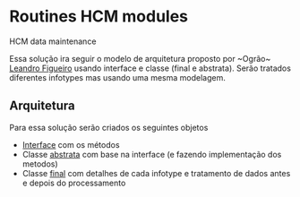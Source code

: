 # Routines HCM modules
HCM data maintenance

Essa solução ira seguir o modelo de arquitetura proposto por ~Ogrão~ [Leandro Figueiro](https://www.linkedin.com/in/leandro-figueiredo-09560113/) usando interface e classe (final e abstrata). Serão tratados diferentes infotypes mas usando uma mesma modelagem.

## Arquitetura ##

Para essa solução serão criados os seguintes objetos

- [Interface](https://github.com/edmilson-nascimento/hcm/blob/main/class/yif_hcm_elo_data_maintenance.abap) com os métodos
- Classe [abstrata](https://github.com/edmilson-nascimento/hcm/blob/main/class/ycl_hcm_elo_infotypes.abap) com base na interface (e fazendo implementação dos metodos)
- Classe [final](https://github.com/edmilson-nascimento/hcm/blob/main/class/ycl_hcm_elo_maintenance.abap) com detalhes de cada infotype e tratamento de dados antes e depois do processamento


